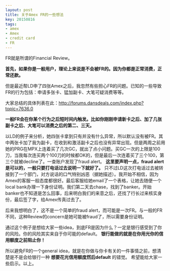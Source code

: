 ```yaml
---
layout: post
title: 关于Amex FR的一些想法
key: 20150816
tags:
- amex
- Amex
- credit card
- FR
---
```


FR就是所谓的Financial Review。

**首先，如果你是一般用户，理论上来说是不会被FR的。因为你都是正常消费，正常还款。**

但是最近帮LD申了四张Amex之后，我忽然有些担心FR的问题。已知的一些导致FR的行为包括：申请多张卡、猛加副卡、大笔可疑消费等等。

大家总结的具体列表在此：http://forums.dansdeals.com/index.php?topic=7636.0


**一般FR会在你某个行为之后短时间内触发。比如你刚刚申请新卡之后、加了几张副卡之后、大笔可以消费之后的第二、三天。**

以LD的例子来分析，她四张卡拿到只有并没有什么异常，所以默认没有被FR。其中两张卡加了我为副卡，在收到和激活副卡之后也没有异常出现。但是两周之前用她的PRG在MPX上连着买了几次GC，就出了点小问题。买GC一次的上限是100刀，当我每次连买两个100刀的时候都OK的，但是最后一次连着买了三个100，第三个就被decline了。一查账户发现了fraud alert。
**这里要声明一点，fraud alert是可以的，一般只要打电话过去说明一下就好了。**
只不过LD这次打电话过去被转接到了一个部门，对方说话的口气特别凶恶（据她描述）。我开始不相信，因为Amex的客服一般态度都很好。最后客服给她email了一个表格，让她去随便一个local bank办理一下身份证明。我们第二天去chase，找到了banker。开始banker也不知道是怎么回事，后来明白我们的来意之后，还找了行长过来核实身份，最后签了字，给Amex传真过去了。

后来我想明白了，这不是一个简单的fraud alert，而可能是一次FR。与一般的FR不同，这种Review的concern是她可能被fraud了，所以需要身份证明。

通过这个例子是想给大家一些idea，到底FR是因为什么？一定是银行感受到了你的风险。你的风险其实来自于你可能的default。
**银行能做的就是在你用光你的信用额度之前阻止你！**


所以避免FR的一个general idea，就是在你做与你卡有关的一件事情之前，想清楚是不是会给银行一种
**想要花光信用额度然后default**
的错觉。
希望能给大家一些启示。以上。